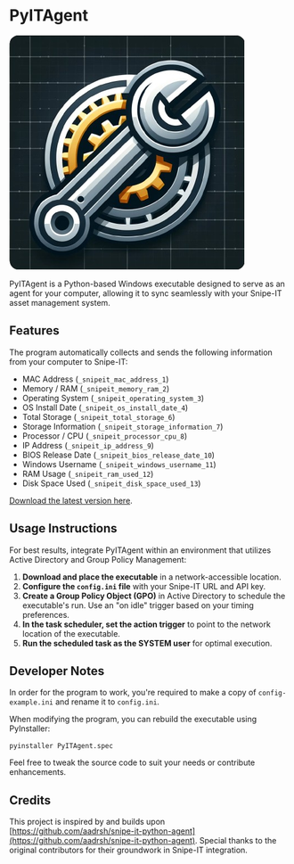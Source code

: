 # PyITAgent

![PyITAgent Logo](logo.png)

PyITAgent is a Python-based Windows executable designed to serve as an agent for your computer, allowing it to sync seamlessly with your Snipe-IT asset management system.

## Features

The program automatically collects and sends the following information from your computer to Snipe-IT:

- MAC Address (`_snipeit_mac_address_1`)
- Memory / RAM (`_snipeit_memory_ram_2`)
- Operating System (`_snipeit_operating_system_3`)
- OS Install Date (`_snipeit_os_install_date_4`)
- Total Storage (`_snipeit_total_storage_6`)
- Storage Information (`_snipeit_storage_information_7`)
- Processor / CPU (`_snipeit_processor_cpu_8`)
- IP Address (`_snipeit_ip_address_9`)
- BIOS Release Date (`_snipeit_bios_release_date_10`)
- Windows Username (`_snipeit_windows_username_11`)
- RAM Usage (`_snipeit_ram_used_12`)
- Disk Space Used (`_snipeit_disk_space_used_13`)

[Download the latest version here](https://github.com/booskit-codes/PyITAgent/releases/).

## Usage Instructions

For best results, integrate PyITAgent within an environment that utilizes Active Directory and Group Policy Management:

1. **Download and place the executable** in a network-accessible location.
2. **Configure the `config.ini` file** with your Snipe-IT URL and API key.
3. **Create a Group Policy Object (GPO)** in Active Directory to schedule the executable's run. Use an "on idle" trigger based on your timing preferences.
4. **In the task scheduler, set the action trigger** to point to the network location of the executable.
5. **Run the scheduled task as the SYSTEM user** for optimal execution.

## Developer Notes

In order for the program to work, you're required to make a copy of `config-example.ini` and rename it to `config.ini`.

When modifying the program, you can rebuild the executable using PyInstaller:

```
pyinstaller PyITAgent.spec
```

Feel free to tweak the source code to suit your needs or contribute enhancements.

## Credits

This project is inspired by and builds upon [https://github.com/aadrsh/snipe-it-python-agent](https://github.com/aadrsh/snipe-it-python-agent). Special thanks to the original contributors for their groundwork in Snipe-IT integration.